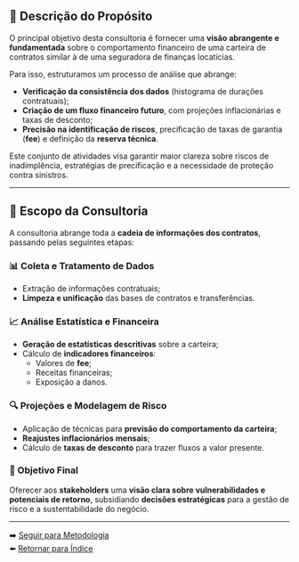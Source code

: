 ## 🎯 Descrição do Propósito

O principal objetivo desta consultoria é fornecer uma **visão abrangente e fundamentada** sobre o comportamento financeiro de uma carteira de contratos similar à de uma seguradora de finanças locatícias.

Para isso, estruturamos um processo de análise que abrange:
- **Verificação da consistência dos dados** (histograma de durações contratuais);
- **Criação de um fluxo financeiro futuro**, com projeções inflacionárias e taxas de desconto;
- **Precisão na identificação de riscos**, precificação de taxas de garantia (**fee**) e definição da **reserva técnica**.

Este conjunto de atividades visa garantir maior clareza sobre riscos de inadimplência, estratégias de precificação e a necessidade de proteção contra sinistros.

---

## 📌 Escopo da Consultoria

A consultoria abrange toda a **cadeia de informações dos contratos**, passando pelas seguintes etapas:

### 📊 Coleta e Tratamento de Dados
- Extração de informações contratuais;
- **Limpeza e unificação** das bases de contratos e transferências.

### 📈 Análise Estatística e Financeira
- **Geração de estatísticas descritivas** sobre a carteira;
- Cálculo de **indicadores financeiros**:
  - Valores de **fee**;
  - Receitas financeiras;
  - Exposição a danos.

### 🔍 Projeções e Modelagem de Risco
- Aplicação de técnicas para **previsão do comportamento da carteira**;
- **Reajustes inflacionários mensais**;
- Cálculo de **taxas de desconto** para trazer fluxos a valor presente.

### 📌 Objetivo Final
Oferecer aos **stakeholders** uma **visão clara sobre vulnerabilidades e potenciais de retorno**, subsidiando **decisões estratégicas** para a gestão de risco e a sustentabilidade do negócio.

---

➡️ [Seguir para Metodologia](../2_metodologia/metodologia.md)  
⬅️ [Retornar para Índice](../Readme.md)